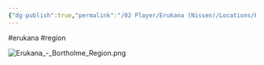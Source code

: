 ```yaml
---
{"dg-publish":true,"permalink":"/02 Player/Erukana (Nissen)/Locations/Region - Bortholme - Erukana/","tags":["erukana","region"]}
---
```



#erukana #region 



![Erukana_-_Bortholme_Region.png](/img/user/10%20Attachments/Erukana_-_Bortholme_Region.png)